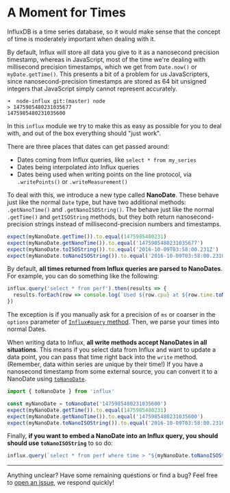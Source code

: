 # A Moment for Times

InfluxDB is a time series database, so it would make sense that the concept of time is moderately important when dealing with it.

By default, Influx will store all data you give to it as a nanosecond precision timestamp, whereas in JavaScript, most of the time we're dealing with millisecond precision timestamps, which we get from `Date.now()` or `myDate.getTime()`. This presents a bit of a problem for us JavaScripters, since nanosecond-precision timestamps are stored as 64 bit unsigned integers that JavaScript simply cannot represent accurately.

```
➜  node-influx git:(master) node
> 1475985480231035677
1475985480231035600
```

In this `influx` module we try to make this as easy as possible for you to deal with, and out of the box everything should "just work".

There are three places that dates can get passed around:

- Dates coming from Influx queries, like `select * from my_series`
- Dates being interpolated _into_ Influx queries
- Dates being used when writing points on the line protocol, via `.writePoints()` or `.writeMeasurement()`

To deal with this, we introduce a new type called **NanoDate**. These behave just like the normal `Date` type, but have two additional methods: `.getNanoTime()` and `.getNanoISOString()`. The behave just like the normal `.getTime()` and `getISOString` methods, but they both return nanosecond-precision strings instead of millisecond-precision numbers and timestamps.

```js
expect(myNanoDate.getTime()).to.equal(1475985480231)
expect(myNanoDate.getNanoTime()).to.equal('1475985480231035677')
expect(myNanoDate.toISOString()).to.equal('2016-10-09T03:58:00.231Z')
expect(myNanoDate.toNanoISOString()).to.equal('2016-10-09T03:58:00.231035677Z')
```

By default, **all times returned from Influx queries are parsed to NanoDates**. For example, you can do something like the following:

```js
influx.query('select * from perf').then(results => {
  results.forEach(row => console.log(`Used ${row.cpu} at ${row.time.toNanoISOString()}`))
})
```

The exception is if you manually ask for a precision of `ms` or coarser in the `options` parameter of [`Influx#query` method](https://node-influx.github.io/class/src/index.js~InfluxDB.html#instance-method-query). Then, we parse your times into normal Dates.

When writing data to Influx, **all write methods accept NanoDates in all situations**. This means if you select data from Influx and want to update a data point, you can pass that time right back into the `write` method. (Remember, data within series are unique by their time!) If you have a nanosecond timestamp from some external source, you can convert it to a NanoDate using [`toNanoDate`](https://node-influx.github.io/function/index.html#static-function-toNanoDate).

```js
import { toNanoDate } from 'influx'

const myNanoDate = toNanoDate('1475985480231035600')
expect(myNanoDate.getTime()).to.equal(1475985480231)
expect(myNanoDate.getNanoTime()).to.equal('1475985480231035600')
expect(myNanoDate.toNanoISOString()).to.equal('2016-10-09T03:58:00.231035600Z')
```

Finally, **if you want to embed a NanoDate into an Influx query, you should should use `toNanoISOString`** to so do:

```js
influx.query(`select * from perf where time > "${myNanoDate.toNanoISOString()}"`)
```

---

Anything unclear? Have some remaining questions or find a bug? Feel free to [open an issue](https://github.com/node-influx/node-influx/issues/new), we respond quickly!
